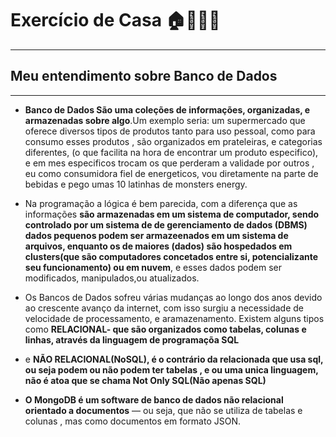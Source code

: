 # Exercício de Casa 🏠👩🏻‍💻

---

## Meu entendimento sobre Banco de Dados

---

- **Banco de Dados São uma coleções de informações, organizadas, e armazenadas sobre algo**.Um  exemplo seria: um supermercado que oferece diversos tipos de produtos tanto para uso pessoal, como para consumo esses produtos , são organizados em prateleiras, e categorias diferentes, (o que facilita na hora de  encontrar um produto especifico), e em mes especificos trocam os que perderam a validade por outros , eu como consumidora fiel de energeticos, vou diretamente na parte de bebidas e pego umas 10 latinhas de monsters energy.

- Na programação a lógica é bem  parecida, com a diferença que as informações **são armazenadas em um sistema de computador, sendo controlado por um sistema de de gerenciamento de dados (DBMS) dados pequenos podem ser armazeenados em um sistema de arquivos, enquanto os de maiores (dados) são hospedados em clusters(que são computadores concetados entre si, potencializante seu funcionamento) ou em nuvem**, e esses dados podem ser modificados, manipulados,ou atualizados.
- Os Bancos de Dados sofreu várias mudanças ao longo dos anos devido ao crescente avanço da internet, com isso surgiu a necessidade de velocidade de processamento, e aramazenamento.  Existem alguns tipos como **RELACIONAL- que são organizados como tabelas, colunas e linhas,  através da linguagem de programaçõa SQL**
  
- e **NÃO RELACIONAL(NoSQL), é o contrário da relacionada que usa sql, ou seja podem ou não podem ter tabelas , e ou uma unica linguagem, não é atoa que se chama Not Only SQL(Não apenas SQL)**

- **O MongoDB é um software de banco de dados não relacional orientado a documentos** — ou seja, que não se utiliza de tabelas e colunas , mas como documentos em formato JSON.
